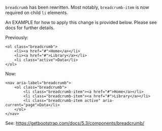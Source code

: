 `breadcrumb` has been rewritten. Most notably, `breadcrumb-item`
is now required on child `li` elements.

An EXAMPLE for how to apply this change is provided below.
Please see docs for further details.

Previously:
```
<ol class="breadcrumb">
    <li><a href="#">Home</a></li>
    <li><a href="#">Library</a></li>
    <li class="active">Data</li>
</ol>
```

Now:
```
<nav aria-label="breadcrumb">
    <ol class="breadcrumb">
        <li class="breadcrumb-item"><a href="#">Home</a></li>
        <li class="breadcrumb-item"><a href="#">Library</a></li>
        <li class="breadcrumb-item active" aria-current="page">Data</li>
    </ol>
</nav>
```

See: https://getbootstrap.com/docs/5.3/components/breadcrumb/
